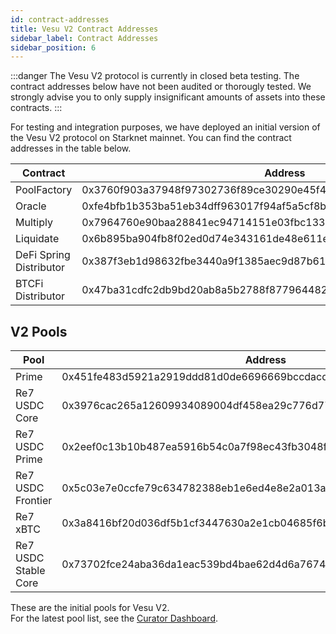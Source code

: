 ```yaml
---
id: contract-addresses
title: Vesu V2 Contract Addresses
sidebar_label: Contract Addresses
sidebar_position: 6
---
```


:::danger
The Vesu V2 protocol is currently in closed beta testing. The contract addresses below have not been audited or thorougly tested. We strongly advise you to only supply insignificant amounts of assets into these contracts.
:::

For testing and integration purposes, we have deployed an initial version of the Vesu V2 protocol on Starknet mainnet. You can find the contract addresses in the table below.

| Contract     | Address |
|--------------|---------|
| PoolFactory  | 0x3760f903a37948f97302736f89ce30290e45f441559325026842b7a6fb388c0 |
| Oracle       | 0xfe4bfb1b353ba51eb34dff963017f94af5a5cf8bdf3dfc191c504657f3c05 |
| Multiply     | 0x7964760e90baa28841ec94714151e03fbc13321797e68a874e88f27c9d58513 |
| Liquidate    | 0x6b895ba904fb8f02ed0d74e343161de48e611e9e771be4cc2c997501dbfb418 |
| DeFi Spring Distributor    | 0x387f3eb1d98632fbe3440a9f1385aec9d87b6172491d3dd81f1c35a7c61048f |
| BTCFi Distributor    | 0x47ba31cdfc2db9bd20ab8a5b2788f877964482a8548a6e366ce56228ea22fa8 |


## V2 Pools

| Pool     | Address |
|--------------|---------|
| Prime | 0x451fe483d5921a2919ddd81d0de6696669bccdacd859f72a4fba7656b97c3b5 |
| Re7 USDC Core  | 0x3976cac265a12609934089004df458ea29c776d77da423c96dc761d09d24124 |
| Re7 USDC Prime    | 0x2eef0c13b10b487ea5916b54c0a7f98ec43fb3048f60fdeedaf5b08f6f88aaf |
| Re7 USDC Frontier    | 0x5c03e7e0ccfe79c634782388eb1e6ed4e8e2a013ab0fcc055140805e46261bd |
| Re7 xBTC    | 0x3a8416bf20d036df5b1cf3447630a2e1cb04685f6b0c3a70ed7fb1473548ecf |
| Re7 USDC Stable Core        | 0x73702fce24aba36da1eac539bd4bae62d4d6a76747b7cdd3e016da754d7a135 |

These are the initial pools for Vesu V2.  
For the latest pool list, see the [Curator Dashboard](https://curators.vesu.xyz/).